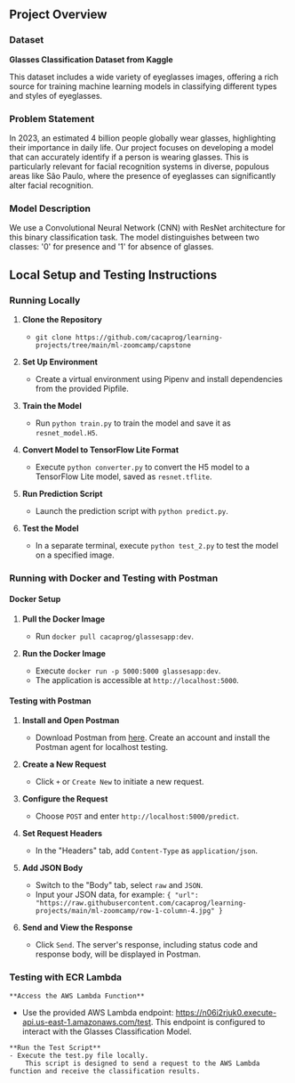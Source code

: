 ## Project Overview

### Dataset
**Glasses Classification Dataset from Kaggle**

This dataset includes a wide variety of eyeglasses images, offering a rich source for training machine learning models in classifying different types and styles of eyeglasses.

### Problem Statement
In 2023, an estimated 4 billion people globally wear glasses, highlighting their importance in daily life. Our project focuses on developing a model that can accurately identify if a person is wearing glasses. This is particularly relevant for facial recognition systems in diverse, populous areas like São Paulo, where the presence of eyeglasses can significantly alter facial recognition.

### Model Description
We use a Convolutional Neural Network (CNN) with ResNet architecture for this binary classification task. The model distinguishes between two classes: '0' for presence and '1' for absence of glasses.

## Local Setup and Testing Instructions

### Running Locally

1. **Clone the Repository**
   - `git clone https://github.com/cacaprog/learning-projects/tree/main/ml-zoomcamp/capstone`

2. **Set Up Environment**
   - Create a virtual environment using Pipenv and install dependencies from the provided Pipfile.

3. **Train the Model**
   - Run `python train.py` to train the model and save it as `resnet_model.H5`.

4. **Convert Model to TensorFlow Lite Format**
   - Execute `python converter.py` to convert the H5 model to a TensorFlow Lite model, saved as `resnet.tflite`.

5. **Run Prediction Script**
   - Launch the prediction script with `python predict.py`.

6. **Test the Model**
   - In a separate terminal, execute `python test_2.py` to test the model on a specified image.

### Running with Docker and Testing with Postman

#### Docker Setup

1. **Pull the Docker Image**
   - Run `docker pull cacaprog/glassesapp:dev`.

2. **Run the Docker Image**
   - Execute `docker run -p 5000:5000 glassesapp:dev`.
   - The application is accessible at `http://localhost:5000`.

#### Testing with Postman

1. **Install and Open Postman**
   - Download Postman from [here](https://www.postman.com/downloads/). Create an account and install the Postman agent for localhost testing.

2. **Create a New Request**
   - Click `+` or `Create New` to initiate a new request.

3. **Configure the Request**
   - Choose `POST` and enter `http://localhost:5000/predict`.

4. **Set Request Headers**
   - In the "Headers" tab, add `Content-Type` as `application/json`.

5. **Add JSON Body**
   - Switch to the "Body" tab, select `raw` and `JSON`.
   - Input your JSON data, for example:
     `{ "url": "https://raw.githubusercontent.com/cacaprog/learning-projects/main/ml-zoomcamp/row-1-column-4.jpg" }`

6. **Send and View the Response**
   - Click `Send`. The server's response, including status code and response body, will be displayed in Postman.

### Testing with ECR Lambda
    **Access the AWS Lambda Function**
   -  Use the provided AWS Lambda endpoint: https://n06i2rjuk0.execute-api.us-east-1.amazonaws.com/test.
        This endpoint is configured to interact with the Glasses Classification Model.

    **Run the Test Script**
    - Execute the test.py file locally.
        This script is designed to send a request to the AWS Lambda function and receive the classification results.
